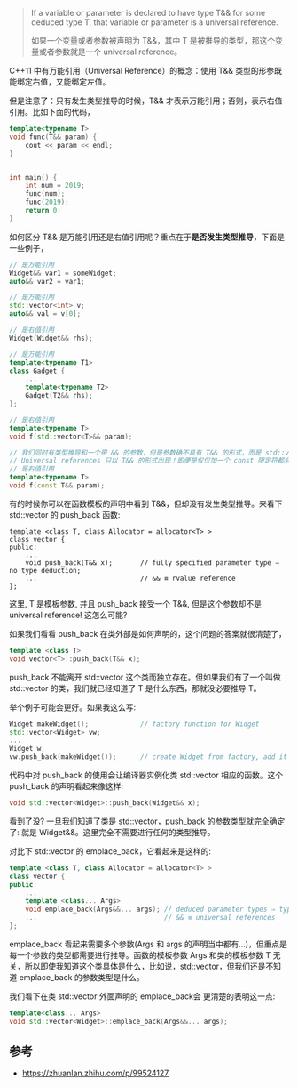 >If a variable or parameter is declared to have type T&& for some deduced type T, that variable or parameter is a universal reference.
>
>如果一个变量或者参数被声明为 T&&，其中 T 是被推导的类型，那这个变量或者参数就是一个 universal reference。

C++11 中有万能引用（Universal Reference）的概念：使用 T&& 类型的形参既能绑定右值，又能绑定左值。

但是注意了：只有发生类型推导的时候，T&& 才表示万能引用；否则，表示右值引用。比如下面的代码，

```c++
template<typename T>
void func(T&& param) {
    cout << param << endl;
}


int main() {
    int num = 2019;
    func(num);
    func(2019);
    return 0;
}
```

如何区分 T&& 是万能引用还是右值引用呢？重点在于**是否发生类型推导**，下面是一些例子，

```c++
// 是万能引用
Widget&& var1 = someWidget;
auto&& var2 = var1;

// 是万能引用
std::vector<int> v;
auto&& val = v[0]; 

// 是右值引用
Widget(Widget&& rhs);

// 是万能引用
template<typename T1>
class Gadget {
    ...
    template<typename T2>
    Gadget(T2&& rhs);
};

// 是右值引用
template<typename T>
void f(std::vector<T>&& param); 

// 我们同时有类型推导和一个带 && 的参数，但是参数确不具有 T&& 的形式，而是 std::vector<t>&&。其结果就是，参数就只是一个普通的 rvalue reference，而不是 universal reference。
// Universal references 只以 T&& 的形式出现！即便是仅仅加一个 const 限定符都会使得 && 不再被解释为 universal reference，例如，
// 是右值引用
template<typename T>
void f(const T&& param);
```

有的时候你可以在函数模板的声明中看到 T&&，但却没有发生类型推导。来看下 std::vector 的 push_back 函数:

```
template <class T, class Allocator = allocator<T> >
class vector {
public:
    ...
    void push_back(T&& x);       // fully specified parameter type ⇒ no type deduction;
    ...                          // && ≡ rvalue reference
};
```

这里, T 是模板参数, 并且 push_back 接受一个 T&&, 但是这个参数却不是 universal reference! 这怎么可能?

如果我们看看 push_back 在类外部是如何声明的，这个问题的答案就很清楚了，

```c++
template <class T>
void vector<T>::push_back(T&& x);
```

push_back 不能离开 std::vector<T> 这个类而独立存在。但如果我们有了一个叫做 std::vector<T> 的类，我们就已经知道了 T 是什么东西，那就没必要推导 T。

举个例子可能会更好。如果我这么写:

```c++
Widget makeWidget();             // factory function for Widget
std::vector<Widget> vw;
...
Widget w;
vw.push_back(makeWidget());      // create Widget from factory, add it to vw
```

代码中对 push_back 的使用会让编译器实例化类 std::vector<Widget> 相应的函数。这个 push_back 的声明看起来像这样:

```c++
void std::vector<Widget>::push_back(Widget&& x);
```

看到了没? 一旦我们知道了类是 std::vector<Widget>，push_back 的参数类型就完全确定了: 就是 Widget&&。这里完全不需要进行任何的类型推导。

对比下 std::vector 的 emplace_back，它看起来是这样的:

```c++
template <class T, class Allocator = allocator<T> >
class vector {
public:
    ...
    template <class... Args>
    void emplace_back(Args&&... args); // deduced parameter types ⇒ type deduction;
    ...                                // && ≡ universal references
};
```

emplace_back 看起来需要多个参数(Args 和 args 的声明当中都有...)，但重点是每一个参数的类型都需要进行推导。函数的模板参数 Args 和类的模板参数 T 无关，所以即使我知道这个类具体是什么，比如说，std::vector<Widget>，但我们还是不知道 emplace_back 的参数类型是什么。

我们看下在类 std::vector<Widget> 外面声明的 emplace_back会 更清楚的表明这一点:

```c++
template<class... Args>
void std::vector<Widget>::emplace_back(Args&&... args);
```

## 参考

- <https://zhuanlan.zhihu.com/p/99524127>
